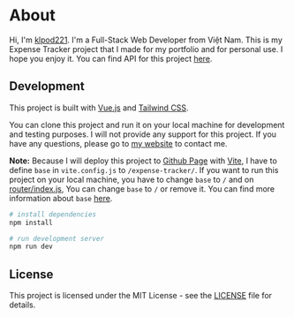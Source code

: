 # About

Hi, I'm [klpod221](https://klpod221.github.io). I'm a Full-Stack Web Developer from Việt Nam. This is my Expense Tracker project that I made for my portfolio and for personal use. I hope you enjoy it. You can find API for this project [here](https://github.com/klpod221/expense-tracker-api).

## Development

This project is built with [Vue.js](https://vuejs.org/) and [Tailwind CSS](https://tailwindcss.com/).

You can clone this project and run it on your local machine for development and testing purposes. I will not provide any support for this project. If you have any questions, please go to [my website](https://klpod221.github.io/contact) to contact me.

**Note:** Because I will deploy this project to [Github Page](https://pages.github.com/) with [Vite](https://vitejs.dev/), I have to define `base` in `vite.config.js` to `/expense-tracker/`. If you want to run this project on your local machine, you have to change `base` to `/` and on [router/index.js](src/router/index.js), You can change `base` to `/` or remove it. You can find more information about `base` [here](https://vitejs.dev/config/#base).

```bash
# install dependencies
npm install

# run development server
npm run dev
```

## License

This project is licensed under the MIT License - see the [LICENSE](LICENSE) file for details.
